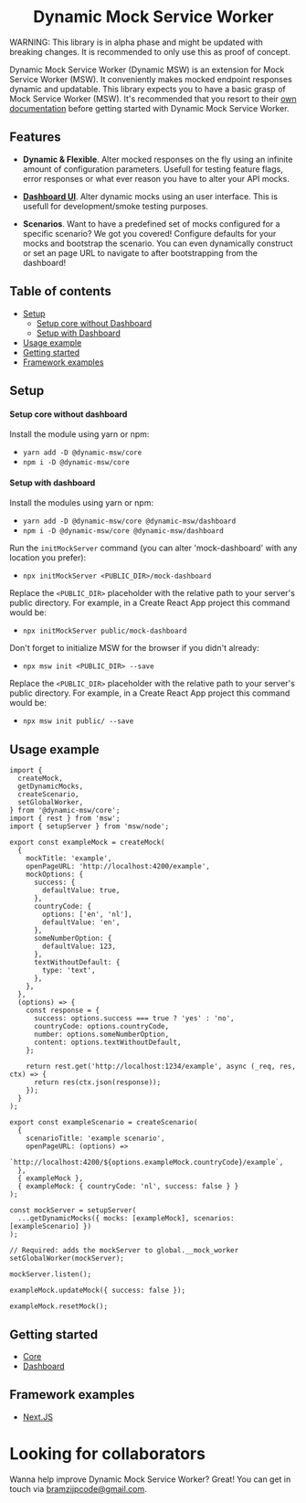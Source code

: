 <h1 align="center">Dynamic Mock Service Worker</h1>

WARNING: This library is in alpha phase and might be updated with breaking changes. It is recommended to only use this as proof of concept.

Dynamic Mock Service Worker (Dynamic MSW) is an extension for Mock Service Worker (MSW). It conveniently makes mocked endpoint responses dynamic and updatable.
This library expects you to have a basic grasp of Mock Service Worker (MSW). It's recommended that you resort to their [own documentation](https://github.com/mswjs/msw#documentation) before getting started with Dynamic Mock Service Worker.

## Features

- **Dynamic & Flexible**. Alter mocked responses on the fly using an infinite amount of configuration parameters. Usefull for testing feature flags, error responses or what ever reason you have to alter your API mocks.

- **[Dashboard UI](../dashboard/README.md)**. Alter dynamic mocks using an user interface. This is usefull for development/smoke testing purposes.

- **Scenarios**. Want to have a predefined set of mocks configured for a specific scenario? We got you covered! Configure defaults for your mocks and bootstrap the scenario. You can even dynamically construct or set an page URL to navigate to after bootstrapping from the dashboard!

## Table of contents

- [Setup](#setup)
  - [Setup core without Dashboard](#setup-core-without-dashboard)
  - [Setup with Dashboard](#setup-with-dashboard)
- [Usage example](#usage-example)
- [Getting started](#getting-started)
- [Framework examples](#framework-examples)

## Setup

#### Setup core without dashboard

Install the module using yarn or npm:

- `yarn add -D @dynamic-msw/core`
- `npm i -D @dynamic-msw/core`

#### Setup with dashboard

Install the modules using yarn or npm:

- `yarn add -D @dynamic-msw/core @dynamic-msw/dashboard`
- `npm i -D @dynamic-msw/core @dynamic-msw/dashboard`

Run the `initMockServer` command (you can alter 'mock-dashboard' with any location you prefer):

- `npx initMockServer <PUBLIC_DIR>/mock-dashboard`

Replace the `<PUBLIC_DIR>` placeholder with the relative path to your server's public directory. For example, in a Create React App project this command would be:

- `npx initMockServer public/mock-dashboard`

Don't forget to initialize MSW for the browser if you didn't already:

- `npx msw init <PUBLIC_DIR> --save`

Replace the `<PUBLIC_DIR>` placeholder with the relative path to your server's public directory. For example, in a Create React App project this command would be:

- `npx msw init public/ --save`

## Usage example

```
import {
  createMock,
  getDynamicMocks,
  createScenario,
  setGlobalWorker,
} from '@dynamic-msw/core';
import { rest } from 'msw';
import { setupServer } from 'msw/node';

export const exampleMock = createMock(
  {
    mockTitle: 'example',
    openPageURL: 'http://localhost:4200/example',
    mockOptions: {
      success: {
        defaultValue: true,
      },
      countryCode: {
        options: ['en', 'nl'],
        defaultValue: 'en',
      },
      someNumberOption: {
        defaultValue: 123,
      },
      textWithoutDefault: {
        type: 'text',
      },
    },
  },
  (options) => {
    const response = {
      success: options.success === true ? 'yes' : 'no',
      countryCode: options.countryCode,
      number: options.someNumberOption,
      content: options.textWithoutDefault,
    };

    return rest.get('http://localhost:1234/example', async (_req, res, ctx) => {
      return res(ctx.json(response));
    });
  }
);

export const exampleScenario = createScenario(
  {
    scenarioTitle: 'example scenario',
    openPageURL: (options) =>
      `http://localhost:4200/${options.exampleMock.countryCode}/example`,
  },
  { exampleMock },
  { exampleMock: { countryCode: 'nl', success: false } }
);

const mockServer = setupServer(
  ...getDynamicMocks({ mocks: [exampleMock], scenarios: [exampleScenario] })
);

// Required: adds the mockServer to global.__mock_worker
setGlobalWorker(mockServer);

mockServer.listen();

exampleMock.updateMock({ success: false });

exampleMock.resetMock();

```

## Getting started

- [Core](./libs/core/README.md#getting-started)
- [Dashboard](./libs/dashboard/README.md#setup)

## Framework examples

- [Next.JS](./examples/next)

# Looking for collaborators

Wanna help improve Dynamic Mock Service Worker? Great! You can get in touch via [bramzijpcode@gmail.com](mailto:bramzijpcode@gmail.com?subject=[Dynamic-MSW]Collaboration).
